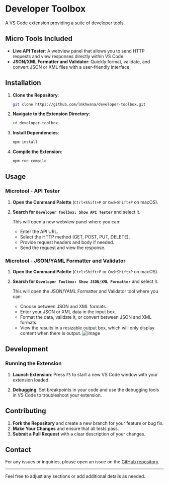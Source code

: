 # Developer Toolbox

A VS Code extension providing a suite of developer tools.

## Micro Tools Included

- **Live API Tester**: A webview panel that allows you to send HTTP requests and view responses directly within VS Code.
- **JSON/XML Formatter and Validator**: Quickly format, validate, and convert JSON or XML files with a user-friendly interface.

## Installation

1. **Clone the Repository**:
    ```sh
    git clone https://github.com/lmkhwana/developer-toolbox.git
    ```
2. **Navigate to the Extension Directory**:
    ```sh
    cd developer-toolbox
    ```
3. **Install Dependencies**:
    ```sh
    npm install
    ```
4. **Compile the Extension**:
    ```sh
    npm run compile
    ```

## Usage

### Microtool - API Tester

1. **Open the Command Palette** (`Ctrl+Shift+P` or `Cmd+Shift+P` on macOS).
2. **Search for `Developer Toolbox: Show API Tester`** and select it.

   This will open a new webview panel where you can:

   - Enter the API URL.
   - Select the HTTP method (GET, POST, PUT, DELETE).
   - Provide request headers and body if needed.
   - Send the request and view the response.

### Microtool - JSON/YAML Formatter and Validator

1. **Open the Command Palette** (`Ctrl+Shift+P` or `Cmd+Shift+P` on macOS).
2. **Search for `Developer Toolbox: Show JSON/XML Formatter`** and select it.

   This will open the JSON/YAML Formatter and Validator tool where you can:

   - Choose between JSON and XML formats.
   - Enter your JSON or XML data in the input box.
   - Format the data, validate it, or convert between JSON and XML formats.
   - View the results in a resizable output box, which will only display content when there is output.
  ![image](https://github.com/user-attachments/assets/0ec01f75-68e3-41ed-896b-f8e6ee4fd1f8)


## Development

### Running the Extension

1. **Launch Extension**:
    Press `F5` to start a new VS Code window with your extension loaded.

2. **Debugging**:
    Set breakpoints in your code and use the debugging tools in VS Code to troubleshoot your extension.
   
## Contributing

1. **Fork the Repository** and create a new branch for your feature or bug fix.
2. **Make Your Changes** and ensure that all tests pass.
3. **Submit a Pull Request** with a clear description of your changes.

## Contact

For any issues or inquiries, please open an issue on the [GitHub repository](https://github.com/lmkhwana/developer-toolbox/issues).

---

Feel free to adjust any sections or add additional details as needed.
